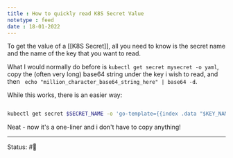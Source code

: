 ```yaml
---
title : How to quickly read K8S Secret Value
notetype : feed
date : 18-01-2022
---
```


To get the value of a [[K8S Secret]], all you need to know is the secret name and the name of the key that you want to read.

What I would normally do before is `kubectl get secret mysecret -o yaml`, copy the (often very long) base64 string under the key i wish to read, and then ` echo "million_character_base64_string_here" | base64 -d`.

While this works, there is an easier way:

```bash

kubectl get secret $SECRET_NAME -o 'go-template={{index .data "$KEY_NAME"}}' | base64 -d


```

Neat - now it's a one-liner and i don't have to copy anything!

-----

Status: #🌲 

